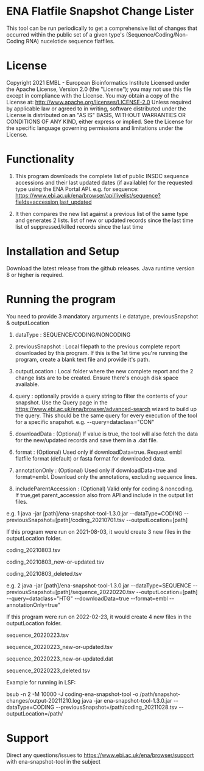 # ENA Flatfile Snapshot Change Lister

This tool can be run periodically to get a comprehensive list of changes that occurred
within the public set of a given type's (Sequence/Coding/Non-Coding RNA) nucelotide sequence flatfiles.

# License

Copyright 2021 EMBL - European Bioinformatics Institute Licensed under the Apache License, Version 2.0 (the "License");
you may not use this file except in compliance with the License.
You may obtain a copy of the License at: http://www.apache.org/licenses/LICENSE-2.0
Unless required by applicable law or agreed to in writing, software distributed under the License is distributed on an "AS IS" BASIS, WITHOUT WARRANTIES OR CONDITIONS OF ANY KIND, either express or implied. See the License for the specific language governing permissions and limitations under the License.

# Functionality

1. This program downloads the complete list of public INSDC sequence accessions and their last updated dates (if available) for the requested type using the ENA Portal API.
e.g. for sequence:
https://www.ebi.ac.uk/ena/browser/api/livelist/sequence?fields=accession,last_updated

2. It then compares the new list against a previous list of the same type and generates 2 lists.
    list of new or updated records since the last time
    list of suppressed/killed records since the last time

# Installation and Setup

Download the latest release from the github releases.
Java runtime version 8 or higher is required.

# Running the program

You need to provide 3 mandatory arguments i.e datatype, previousSnapshot & outputLocation

1. dataType : SEQUENCE/CODING/NONCODING
   
2. previousSnapshot : Local filepath to the previous complete report downloaded by this program. If this is the 1st time
   you're running the program, create a blank text file and provide it's path.
   
3. outputLocation : Local folder where the new complete report and the 2 change lists are to be created. Ensure there's
    enough disk space available.
    
4. query : optionally provide a query string to filter the contents of your snapshot. Use the Query page in the 
   https://www.ebi.ac.uk/ena/browser/advanced-search wizard to build up the query. This should be the same query for
   every execution of the tool for a specific snapshot. e.g. --query=dataclass="CON"

5. downloadData : (Optional) If value is true, the tool will also fetch the data for the new/updated records and save
   them in a .dat file.

6. format : (Optional) Used only if downloadData=true. Request embl flatfile format (default) or fasta format for
   downloaded data.

7. annotationOnly : (Optional) Used only if downloadData=true and format=embl. Download only the annotations, excluding
   sequence lines.

8. includeParentAccession : (Optional) Valid only for coding & noncoding. If true,get parent_accession also from API and
   include in the output list files.

e.g. 1
java -jar [path]/ena-snapshot-tool-1.3.0.jar --dataType=CODING --previousSnapshot=[path]/coding_20210701.tsv --outputLocation=[path]

If this program were run on 2021-08-03, it would create 3 new files in the outputLocation folder.

coding_20210803.tsv

coding_20210803_new-or-updated.tsv

coding_20210803_deleted.tsv

e.g. 2
java -jar [path]/ena-snapshot-tool-1.3.0.jar --dataType=SEQUENCE --previousSnapshot=[path]/sequence_20220220.tsv --outputLocation=[path] --query=dataclass="HTG" --downloadData=true --format=embl --annotationOnly=true"

If this program were run on 2022-02-23, it would create 4 new files in the outputLocation folder.

sequence_20220223.tsv

sequence_20220223_new-or-updated.tsv

sequence_20220223_new-or-updated.dat

sequence_20220223_deleted.tsv


Example for running in LSF:

bsub -n 2 -M 10000 -J coding-ena-snapshot-tool -o /path/snapshot-changes/output-20211210.log java -jar  ena-snapshot-tool-1.3.0.jar --dataType=CODING --previousSnapshot=/path/coding_20211028.tsv --outputLocation=/path/



# Support

Direct any questions/issues to https://www.ebi.ac.uk/ena/browser/support with ena-snapshot-tool in the subject
